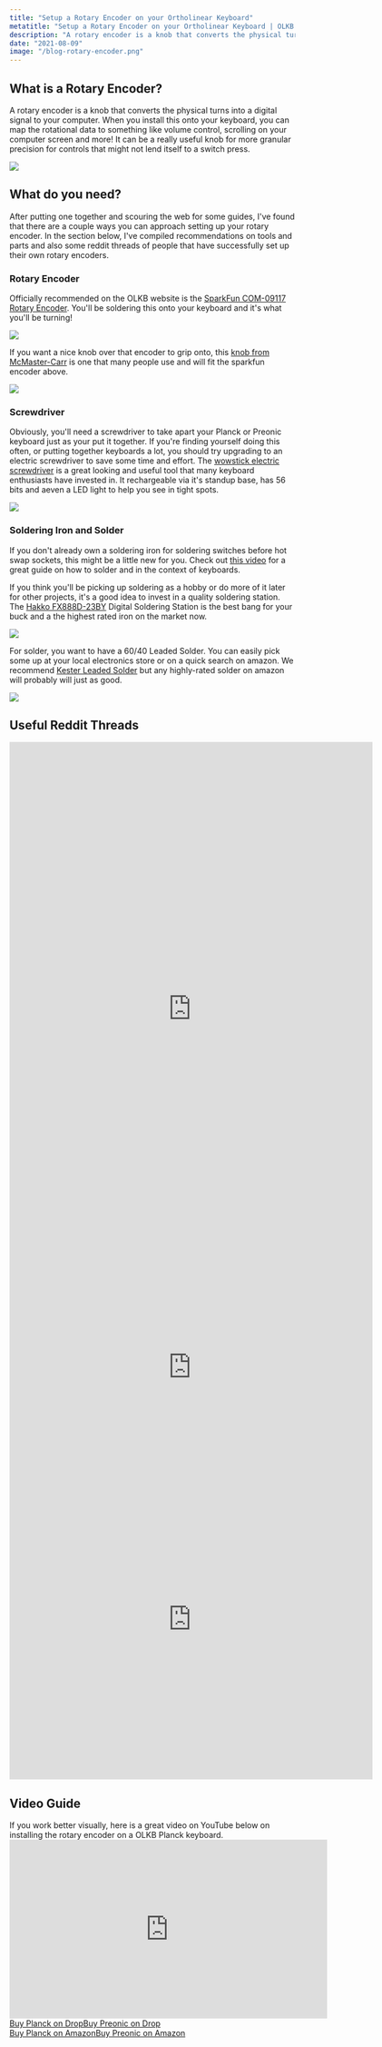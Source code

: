 ```yaml
---
title: "Setup a Rotary Encoder on your Ortholinear Keyboard"
metatitle: "Setup a Rotary Encoder on your Ortholinear Keyboard | OLKB planck preonic 40% keyboard keycaps ortho keyboard ortho keycaps"
description: "A rotary encoder is a knob that converts the physical turns into a digital signal to your computer. This article will go over what you may need to install rotary encoder on your ortho keyboard."
date: "2021-08-09"
image: "/blog-rotary-encoder.png"
---
```


## What is a Rotary Encoder?
A rotary encoder is a knob that converts the physical turns into a digital signal to your computer. When you install this onto your keyboard, you can map the rotational data to something like volume control, scrolling on your computer screen and more! It can be a really useful knob for more granular precision for controls that might not lend itself to a switch press.

<img class="img-fluid medium-img mb-3" src="/blog-rotary-encoder.png" />

## What do you need?
After putting one together and scouring the web for some guides, I've found that there are a couple ways you can approach setting up your rotary encoder.  In the section below, I've compiled recommendations on tools and parts and also some reddit threads of people that have successfully set up their own rotary encoders.

<h3 class="font-weight-bold text-primary">Rotary Encoder</h3>

Officially recommended on the OLKB website is the 
[SparkFun COM-09117 Rotary Encoder](https://www.sparkfun.com/products/9117). You'll be soldering this onto your keyboard and it's what you'll be turning!

<a href="https://www.sparkfun.com/products/9117"><img class="img-fluid small-img" src="https://cdn.sparkfun.com//assets/parts/2/5/2/0/09117-03-L.jpg" /></a>

If you want a nice knob over that encoder to grip onto, this [knob from McMaster-Carr](https://www.mcmaster.com/6332K34/) is one that many people use and will fit the sparkfun encoder above.


<a href="https://www.mcmaster.com/6332K34/"><img class="img-fluid smaller-img pb-3" src="https://www.mcmaster.com/mvD/Contents/gfx/ImageCache/633/6332k34-@2x_637202888519356772.png" /></a>


<h3 class="font-weight-bold text-primary">Screwdriver</h3>

Obviously, you'll need a screwdriver to take apart your Planck or Preonic keyboard just as your put it together.  If you're finding yourself doing this often, or putting together keyboards a lot, you should try upgrading to an electric screwdriver to save some time and effort.  The [wowstick electric screwdriver](https://amzn.to/3fBafIA) is a great looking and useful tool that many keyboard enthusiasts have invested in. It rechargeable via it's standup base, has 56 bits and aeven a LED light to help you see in tight spots.

<a href="https://www.amazon.com/Ruputas-Precision-Screwdriver-Rechargeable-Electronics/dp/B07DB7ZT5P?dchild=1&keywords=screwdriver+wowstick&link_code=qs&qid=1628265437&sr=8-5&linkCode=li3&tag=tryorthokey06-20&linkId=9cb83046eb44b319c46e82103b4b4d15&language=en_US&ref_=as_li_ss_il" target="_blank"><img border="0" src="//ws-na.amazon-adsystem.com/widgets/q?_encoding=UTF8&ASIN=B07DB7ZT5P&Format=_SL250_&ID=AsinImage&MarketPlace=US&ServiceVersion=20070822&WS=1&tag=tryorthokey06-20&language=en_US" ></a><img src="https://ir-na.amazon-adsystem.com/e/ir?t=tryorthokey06-20&language=en_US&l=li3&o=1&a=B07DB7ZT5P" width="1" height="1" border="0" alt="" style="border:none !important; margin:0px !important;" />

<h3 class="font-weight-bold text-primary">Soldering Iron and Solder</h3>

If you don't already own a soldering iron for soldering switches before hot swap sockets, this might be a little new for you.  Check out [this video](https://www.youtube.com/watch?v=cRJV1jo5vao&t=114s&ab_channel=JUJU) for a great guide on how to solder and in the context of keyboards.  

If you think you'll be picking up soldering as a hobby or do more of it later for other projects, it's a good idea to invest in a quality soldering station.  The [Hakko FX888D-23BY](https://amzn.to/3AgvIyp) Digital Soldering Station is the best bang for your buck and a the highest rated iron on the market now.

<a href="https://www.amazon.com/Hakko-FX888D-23BY-Digital-Soldering-Station/dp/B00ANZRT4M?ac_md=5-1-QmV0d2VlbiAkMTAwIGFuZCAkMjAw-ac_d_pm_pm_pm&cv_ct_cx=hakko+soldering+iron&dchild=1&keywords=hakko+soldering+iron&pd_rd_i=B00ANZRT4M&pd_rd_r=5748de68-9d71-491d-8faf-704215a7ee9e&pd_rd_w=Erurm&pd_rd_wg=Yuxkh&pf_rd_p=59cd35b3-fd01-41c8-b226-e181f5db7b0f&pf_rd_r=0Z9BWE8JJE3VMRGBEGJA&psc=1&qid=1628266546&sr=1-2-22d05c05-1231-4126-b7c4-3e7a9c0027d0&linkCode=li3&tag=tryorthokey06-20&linkId=342f4a302b3715f196db0d510a678daa&language=en_US&ref_=as_li_ss_il" target="_blank"><img border="0" src="//ws-na.amazon-adsystem.com/widgets/q?_encoding=UTF8&ASIN=B00ANZRT4M&Format=_SL250_&ID=AsinImage&MarketPlace=US&ServiceVersion=20070822&WS=1&tag=tryorthokey06-20&language=en_US" ></a><img src="https://ir-na.amazon-adsystem.com/e/ir?t=tryorthokey06-20&language=en_US&l=li3&o=1&a=B00ANZRT4M" width="1" height="1" border="0" alt="" style="border:none !important; margin:0px !important;" />

For solder, you want to have a 60/40 Leaded Solder.  You can easily pick some up at your local electronics store or on a quick search on amazon.  We recommend [Kester Leaded Solder](https://amzn.to/3CpNRMn) but any highly-rated solder on amazon will probably will just as good.

<a href="https://www.amazon.com/KESTER-SOLDER-24-6040-0053-WIRE-190%C3%82%C2%B0C/dp/B0195V37P4?dchild=1&keywords=60%2F40+Leaded+Solder&qid=1628267004&sr=8-5&linkCode=li3&tag=tryorthokey06-20&linkId=63ffde3a9af821214b922efb57d67be5&language=en_US&ref_=as_li_ss_il" target="_blank"><img border="0" src="//ws-na.amazon-adsystem.com/widgets/q?_encoding=UTF8&ASIN=B0195V37P4&Format=_SL250_&ID=AsinImage&MarketPlace=US&ServiceVersion=20070822&WS=1&tag=tryorthokey06-20&language=en_US" ></a><img src="https://ir-na.amazon-adsystem.com/e/ir?t=tryorthokey06-20&language=en_US&l=li3&o=1&a=B0195V37P4" width="1" height="1" border="0" alt="" style="border:none !important; margin:0px !important;" />

## Useful Reddit Threads

<iframe id="reddit-embed" src="https://www.redditmedia.com/r/olkb/comments/cyqgog/planck_ez_rotary_encoder_support/eyu9xql/?depth=1&amp;showmore=false&amp;embed=true&amp;showtitle=true&amp;showmedia=false&amp;theme=dark" sandbox="allow-scripts allow-same-origin allow-popups" style="border: none;" height="939" width="640" scrolling="no"></iframe>

<iframe id="reddit-embed" src="https://www.redditmedia.com/r/olkb/comments/al01rs/soldering_rotary_encoder_on_preonic_rev3/ef9knme/?depth=1&amp;showmore=false&amp;embed=true&amp;showtitle=true&amp;showmedia=false&amp;theme=dark" sandbox="allow-scripts allow-same-origin allow-popups" style="border: none;" height="323" width="640" scrolling="no"></iframe>

<iframe id="reddit-embed" src="https://www.redditmedia.com/r/olkb/comments/9jzbg1/help_with_rotary_encoder_code/e8elobo/?depth=1&amp;showmore=false&amp;embed=true&amp;showtitle=true&amp;showmedia=false&amp;theme=dark" sandbox="allow-scripts allow-same-origin allow-popups" style="border: none;" height="565" width="640" scrolling="no"></iframe>

<h2 class="mt-5">Video Guide</h2>
If you work better visually, here is a great video on YouTube below on installing the rotary encoder on a OLKB Planck keyboard.

<div class="usa-embed-container">
<iframe width="560" height="315" src="https://www.youtube.com/embed/iKT4A_ELsJc" title="YouTube video player" frameborder="0" allow="accelerometer; autoplay; clipboard-write; encrypted-media; gyroscope; picture-in-picture" allowfullscreen></iframe>
</div>

<div class="my-3"><a href="https://amzn.to/333pMu0" class="btn btn-secondary mr-2 mb-2">Buy Planck on Drop</a><a href="https://drop.com/buy/preonic-mechanical-keyboard?utm_source=linkshare&amp;referer=T93XGG" class="btn btn-secondary mr-2 mb-2">Buy Preonic on Drop</a></div>

<div class="my-3"><a href="" class="btn btn-primary mr-2 mb-2">Buy Planck on Amazon</a><a href="https://amzn.to/3sfnB1D" class="btn btn-primary mr-2 mb-2">Buy Preonic on Amazon</a></div>

